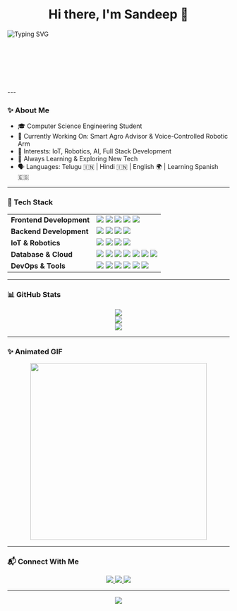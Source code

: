 <h1 align="center">Hi there, I'm Sandeep 👋</h1>

<p align="center">
  <div style="height: 100px;">
    <img src="https://readme-typing-svg.herokuapp.com?font=Fira+Code&size=24&duration=4000&pause=1000&center=true&vCenter=true&multiline=true&width=800&lines=CSE+Student+%F0%9F%8E%93+%7C+Freelancer+%F0%9F%92%BC;Building+IoT+and+AI+Solutions+%F0%9F%A4%96;Let's+Create+Something+Awesome+%F0%9F%9A%80" alt="Typing SVG" />
  </div>
</p>



</br>
---

### ✨ About Me

- 🎓 Computer Science Engineering Student
- 🔭 Currently Working On: Smart Agro Advisor & Voice-Controlled Robotic Arm
- 🤖 Interests: IoT, Robotics, AI, Full Stack Development
- 🌱 Always Learning & Exploring New Tech
- 🗣️ Languages: Telugu 🇮🇳 | Hindi 🇮🇳 | English 🌍 | Learning Spanish 🇪🇸

---

### 🚀 Tech Stack

<table>
  <tr>
    <td><b>Frontend Development</b></td>
    <td>
      <img src="https://img.shields.io/badge/HTML5-E34F26?logo=html5&logoColor=white" />
      <img src="https://img.shields.io/badge/CSS3-1572B6?logo=css3&logoColor=white" />
      <img src="https://img.shields.io/badge/JavaScript-F7DF1E?logo=javascript&logoColor=black" />
      <img src="https://img.shields.io/badge/Bootstrap-7952B3?logo=bootstrap&logoColor=white" />
      <img src="https://img.shields.io/badge/Tailwind_CSS-38B2AC?logo=tailwind-css&logoColor=white" />
    </td>
  </tr>
  <tr>
    <td><b>Backend Development</b></td>
    <td>
      <img src="https://img.shields.io/badge/Python-3776AB?logo=python&logoColor=white" />
      <img src="https://img.shields.io/badge/Django-092E20?logo=django&logoColor=white" />
      <img src="https://img.shields.io/badge/Flask-000000?logo=flask&logoColor=white" />
      <img src="https://img.shields.io/badge/FastAPI-009688?logo=fastapi&logoColor=white" />
    </td>
  </tr>
  <tr>
    <td><b>IoT & Robotics</b></td>
    <td>
      <img src="https://img.shields.io/badge/Arduino-00979D?logo=arduino&logoColor=white" />
      <img src="https://img.shields.io/badge/ESP32-000000?logo=espressif&logoColor=white" />
      <img src="https://img.shields.io/badge/Raspberry_Pi-A22846?logo=raspberry-pi&logoColor=white" />
      <img src="https://img.shields.io/badge/OpenCV-5C3EE8?logo=opencv&logoColor=white" />
    </td>
  </tr>
  <tr>
    <td><b>Database & Cloud</b></td>
    <td>
      <img src="https://img.shields.io/badge/MySQL-4479A1?logo=mysql&logoColor=white" />
      <img src="https://img.shields.io/badge/SQLite-003B57?logo=sqlite&logoColor=white" />
      <img src="https://img.shields.io/badge/Firebase-FFCA28?logo=firebase&logoColor=black" />
      <img src="https://img.shields.io/badge/GCP-4285F4?logo=google-cloud&logoColor=white" />
      <img src="https://img.shields.io/badge/AWS-232F3E?logo=AWS&logoColor=white" />
        <img src="https://img.shields.io/badge/Azure-0078D4?logo=microsoft-azure&logoColor=white" />
        <img src="https://img.shields.io/badge/MongoDB-430098?logo=mongodb&logoColor=white" />
    </td>
  </tr>
  <tr>
    <td><b>DevOps & Tools</b></td>
    <td>
      <img src="https://img.shields.io/badge/Git-F05032?logo=git&logoColor=white" />
      <img src="https://img.shields.io/badge/GitHub-181717?logo=github&logoColor=white" />
      <img src="https://img.shields.io/badge/VS_Code-007ACC?logo=visual-studio-code&logoColor=white" />
      <img src="https://img.shields.io/badge/Postman-FF6C37?logo=postman&logoColor=white" />
        <img src="https://img.shields.io/badge/Docker-2496ED?logo=docker&logoColor=white" />
        <img src ="https://img.shields.io/badge/github-actions-2088FF?logo=github-actions&logoColor=white" />
    </td>
  </tr>
</table>

---

### 📊 GitHub Stats

<p align="center">
  <img src="https://github-readme-stats.vercel.app/api?username=varada-sandeep&show_icons=true&theme=radical" />
  <br/>
  <img src="https://github-readme-streak-stats.herokuapp.com?user=varada-sandeep&theme=radical" />
  <br/>
  <img src="https://github-readme-stats.vercel.app/api/top-langs/?username=varada-sandeep&layout=compact&theme=radical" />
</p>

---

### ✨ Animated GIF

<p align="center">
  <img src="https://media.giphy.com/media/qgQUggAC3Pfv687qPC/giphy.gif" width="400" />
</p>

---

### 📬 Connect With Me

<p align="center">
  <a href="https://www.linkedin.com/in/varada-sandeep-a72446260/">
    <img src="https://img.shields.io/badge/LinkedIn-blue?logo=linkedin&logoColor=white" />
  </a>
  <a href="mailto:sandeepvarada4@gmail.com">
    <img src="https://img.shields.io/badge/Gmail-red?logo=gmail&logoColor=white" />
  </a>
  <a href="https://github.com/varada-sandeep">
    <img src="https://img.shields.io/badge/GitHub-black?logo=github&logoColor=white" />
  </a>
</p>

---

<p align="center">
  <img src="https://readme-typing-svg.herokuapp.com?font=Fira+Code&size=24&pause=1000&color=F70000&width=435&lines=Thanks+for+visiting+my+profile!+%F0%9F%91%8B;Feel+free+to+connect+with+me+%F0%9F%98%84;" />
</p>
